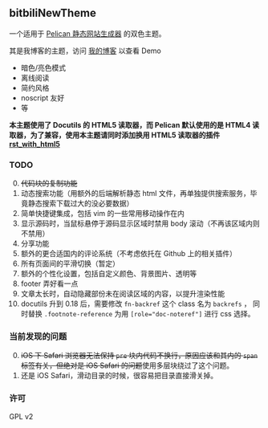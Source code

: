 ## bitbiliNewTheme

一个适用于 [Pelican 静态网站生成器](https://github.com/getpelican/pelican) 的双色主题。

其是我博客的主题，访问 [我的博客](https://bitbili.net) 以查看 Demo

* 暗色/亮色模式
* 离线阅读
* 简约风格
* noscript 友好
* 等

**本主题使用了 Docutils 的 HTML5 读取器，而 Pelican 默认使用的是 HTML4 读取器，为了兼容，使用本主题请同时添加换用 HTML5 读取器的插件 [rst_with_html5](https://github.com/bekcpear/pelican-rst_with_html5)**

### TODO

0. ~~代码块的复制功能~~
1. 动态搜索功能（用额外的后端解析静态 html 文件，再单独提供搜索服务，毕竟静态搜索下载过大的没必要数据）
2. 简单快捷键集成，包括 vim 的一些常用移动操作在内
3. 显示源码时，当鼠标悬停于源码显示区域时禁用 body 滚动（不再该区域内则不禁用）
4. 分享功能
5. 额外的更合适国内的评论系统（不考虑依托在 Github 上的相关插件）
6. 所有页面间的平滑切换（暂定）
7. 额外的个性化设置，包括自定义颜色、背景图片、透明等
8. footer 弄好看一点
9. 文章太长时，自动隐藏部份未在阅读区域的内容，以提升渲染性能
10. docutils 升到 0.18 后，需要修改 `fn-backref` 这个 class 名为 `backrefs` ，
    同时替换 `.footnote-reference` 为用 `[role="doc-noteref"]` 进行 css 选择。

### 当前发现的问题

0. ~~iOS 下 Safari 浏览器无法保持 `pre` 块内代码不换行，原因应该和其内的 `span` 标签有关，但绝对是 iOS Safari 的问题~~使用多层块绕过了这个问题。
1. 还是 iOS Safari，滑动目录的时候，很容易把目录直接滑关掉。

### 许可

GPL v2
